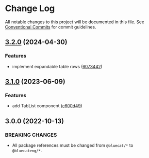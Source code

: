 # Change Log

All notable changes to this project will be documented in this file.
See [Conventional Commits](https://conventionalcommits.org) for commit guidelines.

## [3.2.0](https://github.com/bluecatengineering/pelagos-packages/compare/@bluecateng/jest-helpers@3.1.0...@bluecateng/jest-helpers@3.2.0) (2024-04-30)

### Features

- implement expandable table rows ([6073442](https://github.com/bluecatengineering/pelagos-packages/commit/6073442312a1dcba1ad156fa3b0a27c2f9cb972f))

## [3.1.0](https://github.com/bluecatengineering/pelagos-packages/compare/@bluecateng/jest-helpers@3.0.0...@bluecateng/jest-helpers@3.1.0) (2023-06-09)

### Features

- add TabList component ([c600d49](https://github.com/bluecatengineering/pelagos-packages/commit/c600d4913679a5435758cee7516c6639642b7420))

## 3.0.0 (2022-10-13)

### BREAKING CHANGES

- All package references must be changed from `@bluecat/*` to `@bluecateng/*`.
